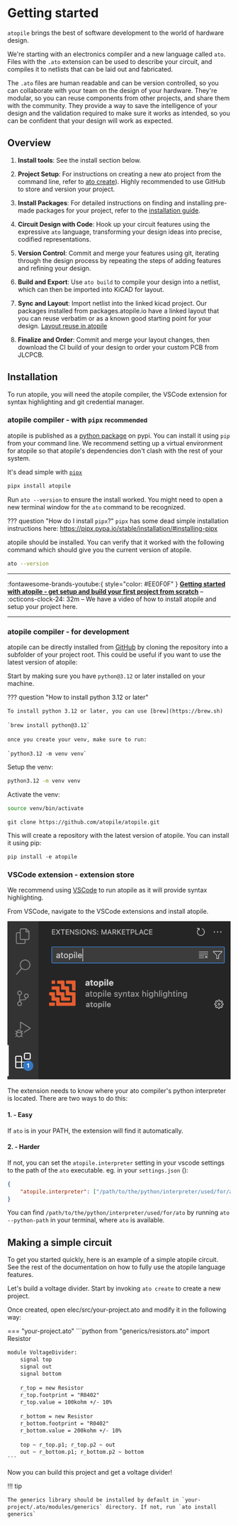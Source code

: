 # Getting started

`atopile` brings the best of software development to the world of hardware design.

We're starting with an electronics compiler and a new language called `ato`. Files with the `.ato` extension can be used to describe your circuit, and compiles it to netlists that can be laid out and fabricated.

The `.ato` files are human readable and can be version controlled, so you can collaborate with your team on the design of your hardware. They're modular, so you can reuse components from other projects, and share them with the community. They provide a way to save the intelligence of your design and the validation required to make sure it works as intended, so you can be confident that your design will work as expected.

## Overview

1. **Install tools**: See the install section below.

2. **Project Setup**: For instructions on creating a new ato project from the command line, refer to [ato create](first_project.md/#with-ato-create-recommended)). Highly recommended to use GitHub to store and version your project.

3. **Install Packages**: For detailed instructions on finding and installing pre-made packages for your project, refer to the [installation guide](install.md).

4. **Circuit Design with Code**: Hook up your circuit features using the expressive `ato` language, transforming your design ideas into precise, codified representations.

5. **Version Control**: Commit and merge your features using git, iterating through the design process by repeating the steps of adding features and refining your design.

6. **Build and Export**: Use `ato build` to compile your design into a netlist, which can then be imported into KiCAD for layout.

7. **Sync and Layout**: Import netlist into the linked kicad project. Our packages installed from packages.atopile.io have a linked layout that you can reuse verbatim or as a known good starting point for your design.
  [Layout reuse in atopile](https://www.youtube.com/watch?v=UBwlARJWZ40)

1. **Finalize and Order**: Commit and merge your layout changes, then download the CI build of your design to order your custom PCB from JLCPCB.

## Installation

To run atopile, you will need the atopile compiler, the VSCode extension for syntax highlighting and git credential manager.

### atopile compiler - with `pipx` <small>recommended</small>

atopile is published as a [python package](https://pypi.org/project/atopile/) on pypi. You can install it using `pip` from your command line. We recommend setting up a virtual environment for atopile so that atopile's dependencies don't clash with the rest of your system.

It's dead simple with [`pipx`](https://pipx.pypa.io/stable/)
``` sh
pipx install atopile
```

Run `ato --version` to ensure the install worked. You might need to open a new terminal window for the `ato` command to be recognized.

??? question "How do I install `pipx`?"
    `pipx` has some dead simple installation instructions here: https://pipx.pypa.io/stable/installation/#installing-pipx


atopile should be installed. You can verify that it worked with the following command which should give you the current version of atopile.
``` sh
ato --version
```
---

:fontawesome-brands-youtube:{ style="color: #EE0F0F" }
__[Getting started with atopile - get setup and build your first project from scratch]__ – :octicons-clock-24:
32m – We have a video of how to install atopile and setup your project here.

  [Getting started with atopile - get setup and build your first project from scratch]: https://www.youtube.com/watch?v=7aeZLlA_VYA

---

### atopile compiler - for development

atopile can be directly installed from [GitHub](https://github.com/atopile/atopile) by cloning the repository into a subfolder of your project root. This could be useful if you want to use the latest version of atopile:

Start by making sure you have `python@3.12` or later installed on your machine.

??? question "How to install python 3.12 or later"

    To install python 3.12 or later, you can use [brew](https://brew.sh)

    `brew install python@3.12`

    once you create your venv, make sure to run:

    `python3.12 -m venv venv`

Setup the venv:
``` sh
python3.12 -m venv venv
```
Activate the venv:
``` sh
source venv/bin/activate
```

```
git clone https://github.com/atopile/atopile.git
```
This will create a repository with the latest version of atopile. You can install it using pip:

```
pip install -e atopile
```

### VSCode extension - extension store

We recommend using [VSCode](https://code.visualstudio.com) to run atopile as it will provide syntax highlighting.

From VSCode, navigate to the VSCode extensions and install atopile.

![](assets/images/ato_extension.png)

The extension needs to know where your ato compiler's python interpreter is located. There are two ways to do this:

#### 1. - Easy

If `ato` is in your PATH, the extension will find it automatically.


#### 2. - Harder

If not, you can set the `atopile.interpreter` setting in your vscode settings to the path of the `ato` executable.
eg. in your `settings.json` ():
```json
{
    "atopile.interpreter": ["/path/to/the/python/interpreter/used/for/ato"]
}
```

You can find `/path/to/the/python/interpreter/used/for/ato` by running `ato --python-path` in your terminal, where `ato` is available.


## Making a simple circuit

To get you started quickly, here is an example of a simple atopile circuit. See the rest of the documentation on how to fully use the atopile language features.

Let's build a voltage divider. Start by invoking `ato create` to create a new project.

Once created, open elec/src/your-project.ato and modify it in the following way:

=== "your-project.ato"
    ```python
    from "generics/resistors.ato" import Resistor

    module VoltageDivider:
        signal top
        signal out
        signal bottom

        r_top = new Resistor
        r_top.footprint = "R0402"
        r_top.value = 100kohm +/- 10%

        r_bottom = new Resistor
        r_bottom.footprint = "R0402"
        r_bottom.value = 200kohm +/- 10%

        top ~ r_top.p1; r_top.p2 ~ out
        out ~ r_bottom.p1; r_bottom.p2 ~ bottom
    ```

Now you can build this project and get a voltage divider!

!!! tip

    The generics library should be installed by default in `your-project/.ato/modules/generics` directory. If not, run `ato install generics`
